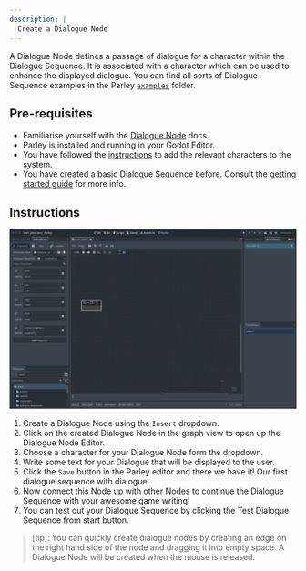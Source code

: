 ```yaml
---
description: |
  Create a Dialogue Node
---
```


A Dialogue Node defines a passage of dialogue for a character within the
Dialogue Sequence. It is associated with a character which can be used to
enhance the displayed dialogue. You can find all sorts of Dialogue Sequence
examples in the Parley
[`examples`](https://github.com/bisterix-studio/parley/tree/main/examples)
folder.

## Pre-requisites

- Familiarise yourself with the [Dialogue Node](../nodes/dialogue-node.md) docs.
- Parley is installed and running in your Godot Editor.
- You have followed the [instructions](./register-character.md) to add the
  relevant characters to the system.
- You have created a basic Dialogue Sequence before. Consult the
  [getting started guide](./create-dialogue-sequence.md) for more info.

## Instructions

![Create a Dialogue Node](../../../www/static/docs/create-dialogue-node/create-dialogue-node.gif)

1. Create a Dialogue Node using the `Insert` dropdown.
2. Click on the created Dialogue Node in the graph view to open up the Dialogue
   Node Editor.
3. Choose a character for your Dialogue Node form the dropdown.
4. Write some text for your Dialogue that will be displayed to the user.
5. Click the `Save` button in the Parley editor and there we have it! Our first
   dialogue sequence with dialogue.
6. Now connect this Node up with other Nodes to continue the Dialogue Sequence
   with your awesome game writing!
7. You can test out your Dialogue Sequence by clicking the Test Dialogue
   Sequence from start button.

> [tip]: You can quickly create dialogue nodes by creating an edge on the right
> hand side of the node and dragging it into empty space. A Dialogue Node will
> be created when the mouse is released.
